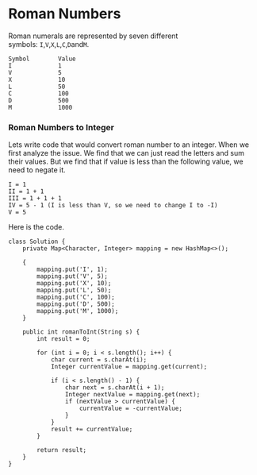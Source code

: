 # Roman Numbers 

Roman numerals are represented by seven different symbols: `I`,`V`,`X`,`L`,`C`,`D`and`M`.

```
Symbol        Value
I             1
V             5
X             10
L             50
C             100
D             500
M             1000
```

### Roman Numbers to Integer

Lets write code that would convert roman number to an integer. When we first analyze the issue. We find that we can just read the letters and sum their values. But we find that if value is less than the following value, we need to negate it. 

```
I = 1
II = 1 + 1
III = 1 + 1 + 1
IV = 5 - 1 (I is less than V, so we need to change I to -I)
V = 5
```

Here is the code. 

```
class Solution {
    private Map<Character, Integer> mapping = new HashMap<>();

    {
        mapping.put('I', 1);
        mapping.put('V', 5);
        mapping.put('X', 10);
        mapping.put('L', 50);
        mapping.put('C', 100);
        mapping.put('D', 500);
        mapping.put('M', 1000);
    }

    public int romanToInt(String s) {
        int result = 0;

        for (int i = 0; i < s.length(); i++) {
            char current = s.charAt(i);
            Integer currentValue = mapping.get(current);

            if (i < s.length() - 1) {
                char next = s.charAt(i + 1);
                Integer nextValue = mapping.get(next);
                if (nextValue > currentValue) {
                    currentValue = -currentValue;
                }
            }
            result += currentValue;
        }

        return result;
    }
}
```



